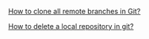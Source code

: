 [How to clone all remote branches in Git?](https://stackoverflow.com/questions/67699/how-to-clone-all-remote-branches-in-git)

[How to delete a local repository in git?](https://stackoverflow.com/questions/1514054/how-do-i-delete-a-local-repository-in-git)
